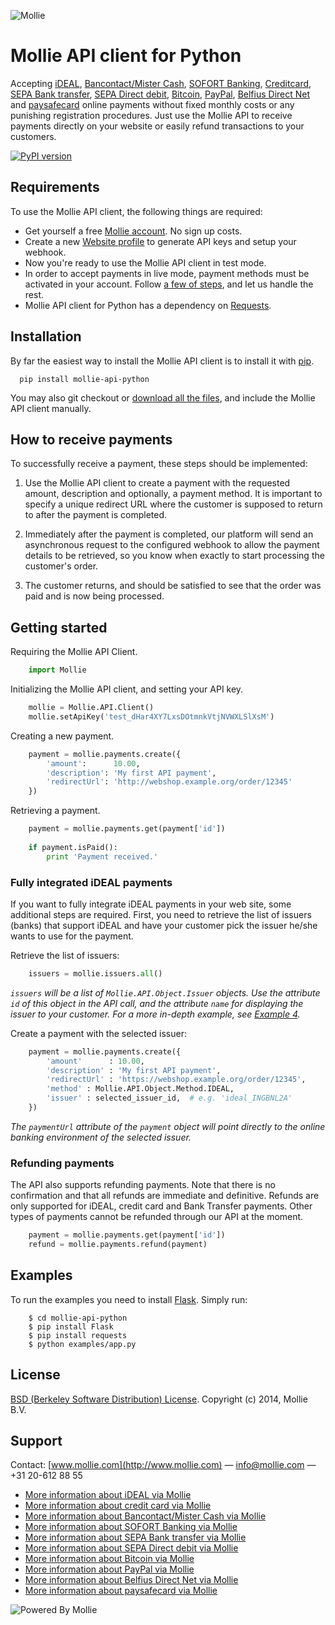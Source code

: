 ![Mollie](https://www.mollie.nl/files/Mollie-Logo-Style-Small.png) 

# Mollie API client for Python #

Accepting [iDEAL](https://www.mollie.com/ideal/), [Bancontact/Mister Cash](https://www.mollie.com/mistercash/), [SOFORT Banking](https://www.mollie.com/sofort/), [Creditcard](https://www.mollie.com/creditcard/), [SEPA Bank transfer](https://www.mollie.com/overboeking/), [SEPA Direct debit](https://www.mollie.com/directdebit/), [Bitcoin](https://www.mollie.com/bitcoin/), [PayPal](https://www.mollie.com/paypal/), [Belfius Direct Net](https://www.mollie.com/belfiusdirectnet/) and [paysafecard](https://www.mollie.com/paysafecard/) online payments without fixed monthly costs or any punishing registration procedures. Just use the Mollie API to receive payments directly on your website or easily refund transactions to your customers.

[![PyPI version](https://badge.fury.io/py/mollie-api-python.svg)](http://badge.fury.io/py/mollie-api-python)

## Requirements ##
To use the Mollie API client, the following things are required:

+ Get yourself a free [Mollie account](https://www.mollie.nl/aanmelden). No sign up costs.
+ Create a new [Website profile](https://www.mollie.nl/beheer/account/profielen/) to generate API keys and setup your webhook.
+ Now you're ready to use the Mollie API client in test mode.
+ In order to accept payments in live mode, payment methods must be activated in your account. Follow [a few of steps](https://www.mollie.nl/beheer/diensten), and let us handle the rest.
+ Mollie API client for Python has a dependency on [Requests](http://python-requests.org).

## Installation ##

By far the easiest way to install the Mollie API client is to install it with [pip](https://pip.pypa.io).

```
  pip install mollie-api-python
```

You may also git checkout or [download all the files](https://github.com/mollie/mollie-api-python/archive/master.zip), and include the Mollie API client manually.

## How to receive payments ##

To successfully receive a payment, these steps should be implemented:

1. Use the Mollie API client to create a payment with the requested amount, description and optionally, a payment method. It is important to specify a unique redirect URL where the customer is supposed to return to after the payment is completed.

2. Immediately after the payment is completed, our platform will send an asynchronous request to the configured webhook to allow the payment details to be retrieved, so you know when exactly to start processing the customer's order.

3. The customer returns, and should be satisfied to see that the order was paid and is now being processed.

## Getting started ##

Requiring the Mollie API Client.

```python
    import Mollie
```    

Initializing the Mollie API client, and setting your API key.

```python
    mollie = Mollie.API.Client()
    mollie.setApiKey('test_dHar4XY7LxsDOtmnkVtjNVWXLSlXsM')
```    

Creating a new payment.
    
```python
    payment = mollie.payments.create({
        'amount':      10.00,
        'description': 'My first API payment',
        'redirectUrl': 'http://webshop.example.org/order/12345'
    })
```
    
Retrieving a payment.

```python
    payment = mollie.payments.get(payment['id'])
    
    if payment.isPaid():
        print 'Payment received.'
```

### Fully integrated iDEAL payments ###

If you want to fully integrate iDEAL payments in your web site, some additional steps are required. First, you need to
retrieve the list of issuers (banks) that support iDEAL and have your customer pick the issuer he/she wants to use for
the payment.

Retrieve the list of issuers:

```python
    issuers = mollie.issuers.all()
```

_`issuers` will be a list of `Mollie.API.Object.Issuer` objects. Use the attribute `id` of this object in the
 API call, and the attribute `name` for displaying the issuer to your customer. For a more in-depth example, see [Example 4](https://github.com/mollie/mollie-api-python/blob/master/examples/4-ideal-payment.py)._

Create a payment with the selected issuer:

```python
	payment = mollie.payments.create({
		'amount'      : 10.00,
		'description' : 'My first API payment',
		'redirectUrl' : 'https://webshop.example.org/order/12345',
		'method' : Mollie.API.Object.Method.IDEAL,
		'issuer' : selected_issuer_id,  # e.g. 'ideal_INGBNL2A'
	})
```

_The `paymentUrl` attribute of the `payment` object will point directly to the online banking environment of the selected issuer._

### Refunding payments ###

The API also supports refunding payments. Note that there is no confirmation and that all refunds are immediate and
definitive. Refunds are only supported for iDEAL, credit card and Bank Transfer payments. Other types of payments cannot
be refunded through our API at the moment.

```python
	payment = mollie.payments.get(payment['id'])
	refund = mollie.payments.refund(payment)
```

## Examples ##

To run the examples you need to install [Flask](http://flask.pocoo.org/). Simply run:

```
    $ cd mollie-api-python
    $ pip install Flask 
    $ pip install requests 
    $ python examples/app.py
```

## License ##
[BSD (Berkeley Software Distribution) License](http://www.opensource.org/licenses/bsd-license.php).
Copyright (c) 2014, Mollie B.V.

## Support ##
Contact: [www.mollie.com](http://www.mollie.com) — info@mollie.com — +31 20-612 88 55

+ [More information about iDEAL via Mollie](https://www.mollie.com/ideal/)
+ [More information about credit card via Mollie](https://www.mollie.com/creditcard/)
+ [More information about Bancontact/Mister Cash via Mollie](https://www.mollie.com/mistercash/)
+ [More information about SOFORT Banking via Mollie](https://www.mollie.com/sofort/)
+ [More information about SEPA Bank transfer via Mollie](https://www.mollie.com/overboeking/)
+ [More information about SEPA Direct debit via Mollie](https://www.mollie.com/directdebit/)
+ [More information about Bitcoin via Mollie](https://www.mollie.com/bitcoin/)
+ [More information about PayPal via Mollie](https://www.mollie.com/paypal/)
+ [More information about Belfius Direct Net via Mollie](https://www.mollie.com/belfiusdirectnet/)
+ [More information about paysafecard via Mollie](https://www.mollie.com/paysafecard/)

![Powered By Mollie](https://www.mollie.nl/images/badge-betaling-medium.png)
